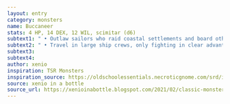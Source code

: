 ```yaml
---
layout: entry 
category: monsters
name: Buccaneer
stats: 4 HP, 14 DEX, 12 WIL, scimitar (d6)
subtext1: " • Outlaw sailors who raid coastal settlements and board other ships."
subtext2: " • Travel in large ship crews, only fighting in clear advantage, generally numerical."
subtext3: 
subtext4: 
author: xenio
inspiration: TSR Monsters
inspiration_source: https://oldschoolessentials.necroticgnome.com/srd/index.php/Monster_Descriptions
source: xenio in a bottle
source_url: https://xenioinabottle.blogspot.com/2021/02/classic-monsters-for-cairnito-part-1.html
---
```

